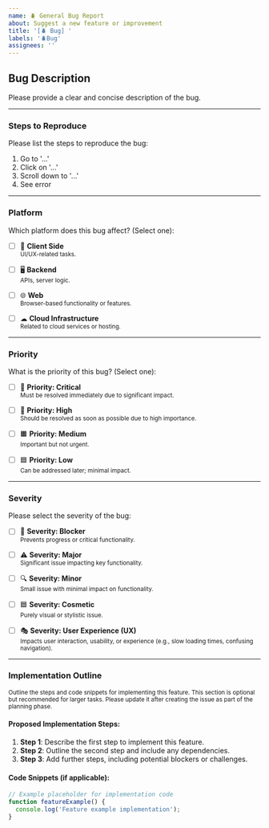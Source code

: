```yaml
---
name: 🪲 General Bug Report
about: Suggest a new feature or improvement
title: '[🪲 Bug] '
labels: '🪲Bug'
assignees: ''
---
```


## Bug Description

Please provide a clear and concise description of the bug.

---

### Steps to Reproduce

Please list the steps to reproduce the bug:

1. Go to '...'
2. Click on '...'
3. Scroll down to '...'
4. See error

---

### Platform

Which platform does this bug affect? (Select one):

- [ ] 🎨 **Client Side**  
       <small>UI/UX-related tasks.</small>

- [ ] 🖥 **Backend**  
       <small>APIs, server logic.</small>

- [ ] 🌐 **Web**  
       <small>Browser-based functionality or features.</small>

- [ ] ☁ **Cloud Infrastructure**  
       <small>Related to cloud services or hosting.</small>

---

### Priority

What is the priority of this bug? (Select one):

- [ ] 🚨 **Priority: Critical**  
       <small>Must be resolved immediately due to significant impact.</small>

- [ ] 🚨 **Priority: High**  
       <small>Should be resolved as soon as possible due to high importance.</small>

- [ ] 🟧 **Priority: Medium**  
       <small>Important but not urgent.</small>

- [ ] 🟦 **Priority: Low**  
       <small>Can be addressed later; minimal impact.</small>

---

### Severity

Please select the severity of the bug:

- [ ] 🐞 **Severity: Blocker**  
       <small>Prevents progress or critical functionality.</small>

- [ ] ⚠ **Severity: Major**  
       <small>Significant issue impacting key functionality.</small>

- [ ] 🔍 **Severity: Minor**  
       <small>Small issue with minimal impact on functionality.</small>

- [ ] 🟦 **Severity: Cosmetic**  
       <small>Purely visual or stylistic issue.</small>

- [ ] 🎭 **Severity: User Experience (UX)**  
       <small>Impacts user interaction, usability, or experience (e.g., slow loading times, confusing navigation).</small>

---

### Implementation Outline

<small>Outline the steps and code snippets for implementing this feature. This section is optional but recommended for larger tasks. Please update it after creating the issue as part of the planning phase.</small>

#### Proposed Implementation Steps:

1. **Step 1**: Describe the first step to implement this feature.
2. **Step 2**: Outline the second step and include any dependencies.
3. **Step 3**: Add further steps, including potential blockers or challenges.

#### Code Snippets (if applicable):

```javascript
// Example placeholder for implementation code
function featureExample() {
  console.log('Feature example implementation');
}
```
